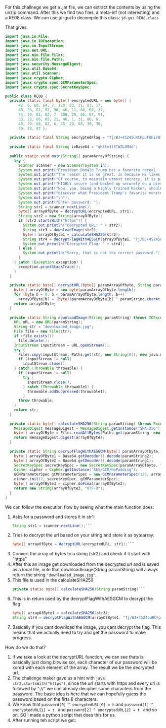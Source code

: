 For this challnege we get a .jar file, we can extract the contents by using the unzip command.
After this we find two files, a meta-inf (not interesting) and a RE08.class.
We can use jd-gui to decompile this class: `jd-gui RE08.class`

That gives:
```java
import java.io.File;
import java.io.IOException;
import java.io.InputStream;
import java.net.URL;
import java.nio.file.Files;
import java.nio.file.Paths;
import java.security.MessageDigest;
import java.util.Base64;
import java.util.Scanner;
import javax.crypto.Cipher;
import javax.crypto.spec.GCMParameterSpec;
import javax.crypto.spec.SecretKeySpec;

public class RE08 {
  private static final byte[] encryptedURL = new byte[] { 
      42, 6, 68, 64, 7, 120, 93, 31, 83, 17, 
      48, 23, 81, 92, 90, 46, 11, 68, 68, 27, 
      44, 30, 81, 82, 7, 108, 29, 66, 87, 91, 
      33, 23, 66, 85, 21, 46, 1, 31, 86, 6, 
      45, 29, 68, 82, 6, 45, 29, 68, 30, 30, 
      50, 23, 87 };
  
  private static final String encryptedFlag = "Tj/BJ+45Z45uRCFpuFOHirQI34ZC7bmtpCtJ3OE613fIxqrsZwIoLNSBXSjtPONFqZF3gC+4glh1Gyi2RBKZcuItH8s=";
  
  private static final String ivBase64 = "qHttv1t5TWZLDM4e";
  
  public static void main(String[] paramArrayOfString) {
    try {
      Scanner scanner = new Scanner(System.in);
      System.out.print("President Donald Trump has a favorite cereal.  It is great... really great...\n");
      System.out.print("The reason it is so great, is because HE likes it... that makes it reall great...\n");
      System.out.print("Of course, to maintain utmost secrecy, it is protected with a password that is\n");
      System.out.print("HIGHLY secure (and backed up securely on a piece of paper somewhere in Mar Lago...)\n");
      System.out.print("Now, you, being a highly trained hacker, should be able to BYPASS this security and\n");
      System.out.print("discover what President Trump's favorite monster cereal is.\n");
      System.out.print("\n");
      System.out.print("Enter password: ");
      String str1 = scanner.nextLine();
      byte[] arrayOfByte = decryptURL(encryptedURL, str1);
      String str2 = new String(arrayOfByte);
      if (str2.startsWith("https")) {
        System.out.println("Decrypted URL: " + str2);
        String str3 = downloadImage(str2);
        byte[] arrayOfByte1 = calculateSHA256(str3);
        String str4 = decryptFlagWithAESGCM(arrayOfByte1, "Tj/BJ+45Z45uRCFpuFOHirQI34ZC7bmtpCtJ3OE613fIxqrsZwIoLNSBXSjtPONFqZF3gC+4glh1Gyi2RBKZcuItH8s=", "qHttv1t5TWZLDM4e");
        System.out.println("Decrypted Flag: " + str4);
      } else {
        System.out.println("Sorry, that is not the correct password.");
      } 
    } catch (Exception exception) {
      exception.printStackTrace();
    } 
  }
  
  private static byte[] decryptURL(byte[] paramArrayOfbyte, String paramString) {
    byte[] arrayOfByte = new byte[paramArrayOfbyte.length];
    for (byte b = 0; b < paramArrayOfbyte.length; b++)
      arrayOfByte[b] = (byte)(paramArrayOfbyte[b] ^ paramString.charAt(b % paramString.length())); 
    return arrayOfByte;
  }
  
  private static String downloadImage(String paramString) throws IOException {
    URL uRL = new URL(paramString);
    String str = "downloaded_image.jpg";
    File file = new File(str);
    if (file.exists())
      file.delete(); 
    InputStream inputStream = uRL.openStream();
    try {
      Files.copy(inputStream, Paths.get(str, new String[0]), new java.nio.file.CopyOption[0]);
      if (inputStream != null)
        inputStream.close(); 
    } catch (Throwable throwable) {
      if (inputStream != null)
        try {
          inputStream.close();
        } catch (Throwable throwable1) {
          throwable.addSuppressed(throwable1);
        }  
      throw throwable;
    } 
    return str;
  }
  
  private static byte[] calculateSHA256(String paramString) throws Exception {
    MessageDigest messageDigest = MessageDigest.getInstance("SHA-256");
    byte[] arrayOfByte = Files.readAllBytes(Paths.get(paramString, new String[0]));
    return messageDigest.digest(arrayOfByte);
  }
  
  private static String decryptFlagWithAESGCM(byte[] paramArrayOfbyte, String paramString1, String paramString2) throws Exception {
    byte[] arrayOfByte1 = Base64.getDecoder().decode(paramString2);
    byte[] arrayOfByte2 = Base64.getDecoder().decode(paramString1);
    SecretKeySpec secretKeySpec = new SecretKeySpec(paramArrayOfbyte, "AES");
    Cipher cipher = Cipher.getInstance("AES/GCM/NoPadding");
    GCMParameterSpec gCMParameterSpec = new GCMParameterSpec(128, arrayOfByte1);
    cipher.init(2, secretKeySpec, gCMParameterSpec);
    byte[] arrayOfByte3 = cipher.doFinal(arrayOfByte2);
    return new String(arrayOfByte3, "UTF-8");
  }
}
```
We can follow the execution flow by seeing what the main function does:
1) Asks for a password and stores it in str1:
   ```java
   String str1 = scanner.nextLine();```
2) Tries to decrypt the url based on your string and store it as bytearray:
   ```java
   byte[] arrayOfByte = decryptURL(encryptedURL, str1);``` 
3) Convert the array of bytes to a string (str2) and check if it start with "https"
4) After this an image get downloaded from the decrypted url and is saved as a local file, note that downloadImage(String paramString) will always return the string ```"downloaded_image.jpg"```.
5) This file is used in the calculateSHA256
   ```java
   private static byte[] calculateSHA256(String paramString)```
6) This is in return used by the decryptFlagWithAESGCM to decrypt the flag
    ```java
    byte[] arrayOfByte1 = calculateSHA256(str3);
    String str4 = decryptFlagWithAESGCM(arrayOfByte1, "Tj/BJ+45Z45uRCFpuFOHirQI34ZC7bmtpCtJ3OE613fIxqrsZwIoLNSBXSjtPONFqZF3gC+4glh1Gyi2RBKZcuItH8s=", "qHttv1t5TWZLDM4e");
    ```
7) Basically if you cant download the image, you cant decrypt the flag. This means that we actually need to try and get the password to make progress.

How do we do that?
1) If we take a look at the decryptURL function, we can see thats is basically just doing bitwise xor, each character of our password will be xored with each element of the array. The result we be the decrypted url.
2) The challenge maker gave us a hint with ```java str2.startsWith("https")```, since the url starts with https and every url is followed by "://" we can already decipher some characters from the password.
   The basic idea is here that we can hopefully guess the password based on the firts 8 characters.
3) We  know that ```password[0] ^ encryptedURL[0] = h``` and ```password[1] ^ encryptedURL[1] = t ``` and ```password[2] ^ encryptedURL[2] = t ``` and so on. SO i made a python script that does this for us.
4) After running teh script we get:
   
   
   
